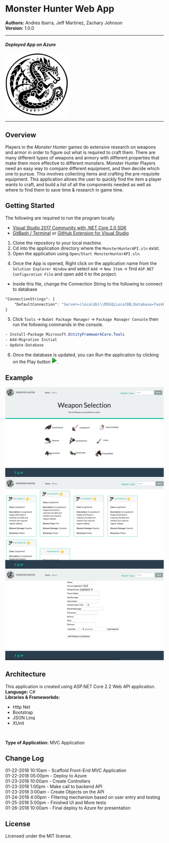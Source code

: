 # Monster Hunter Web App

**Authors:** Andres Ibarra, Jeff Martinez, Zachary Johnson </br>
**Version:** 1.0.0 

---
#### *Deployed App on Azure*

[<img src="https://raw.githubusercontent.com/MidTermProject/Monster-Hunter-Web-App/master/MonsterWebApp/MonsterWebApp/wwwroot/Img/Monster_Hunter_Logo.png" width=200px link>](http://monsterhuntercompanion.azurewebsites.net)

---

## Overview
Players in the <i>Monster Hunter</i> games do extensive research on weapons and armor in order to figure out what is required to craft them. There are many different types of weapons and armory with different properties that make them more effective to different monsters. Monster Hunter Players need an easy way to compare different equipment, and then decide which one to pursue. This involves collecting items and crafting the pre-requisite equipment. 
This application allows the user to quickly find the item a player wants to craft, and build a list of all the components needed as well as where to find them to save time & research in game time.


## Getting Started
The following are required to run the program locally.
- [Visual Studio 2017 Community with .NET Core 2.0 SDK](https://www.microsoft.com/net/core#windowscmd)
- [GitBash / Terminal](https://git-scm.com/downloads) or [GitHub Extension for Visual Studio](https://visualstudio.github.com)

1. Clone the repository to your local machine.
2. Cd into the application directory where the `MonsterHunterAPI.sln` exist.
3. Open the application using `Open/Start MonsterHunterAPI.sln`.
4) Once the App is opened, Right click on the application name from the `Solution Explorer Window` and select `Add` -> `New Item` -> find `ASP.NET Configuration File` and open add it to the project.
- Inside this file, change the Connection String to the following to connect to database
```css
"ConnectionStrings": {
    "DefaultConnection": "Server=(localdb)\\MSSQLLocalDB;Database=TaskDB;Trusted_Connection=True;MultipleActiveResultSets=true"
}
```

5) Click `Tools` -> `NuGet Package Manager` -> `Package Manager Console` then run the following commands in the console.
```css
- Install-Package Microsoft.EntityFrameworkCore.Tools
- Add-Migration Initial
- Update-Database
```
6. Once the database is updated, you can Run the application by clicking on the Play button <img src="https://github.com/luayyounus/Lab02-Unit-Testing/blob/Lab02-Luay/WarCardGame/play-button.jpg" width="16">.

## Example
![Pic](WeaponsLanding.png)
![Pic](WeaponsSwords.png)
![Pic](WeaponsAdmin.png)

## Architecture
This application is created using ASP.NET Core 2.2 Web API applicaiton. </br>
**Language:** C# </br>
**Libraries & Frameworkds:** 
- Http Net
- Bootstrap
- JSON Linq
- XUnit
 </br>
 
**Type of Application:** MVC Application


## Change Log
01-22-2018 10:10am - Scaffold Front-End MVC Application </br>
01-22-2018 05:00pm - Deploy to Azure </br>
01-23-2018 10:00am - Create Controllers </br>
01-23-2018 1:00pm - Make call to backend API </br>
01-23-2018 3:00am - Create Objects on the API </br>
01-24-2018 4:00pm - Filtering mechanism based on user entry and testing</br>
01-25-2018 5:00pm - Finished UI and More tests </br> 
01-26-2018 10:00am - Final deploy to Azure for presentation

## License
Licensed under the MIT license.
